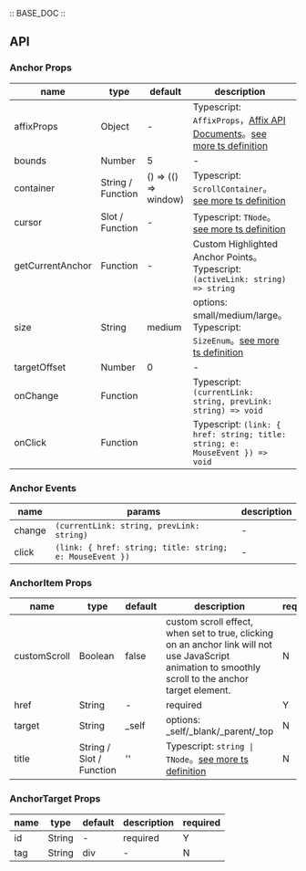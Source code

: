 :: BASE_DOC ::

## API

### Anchor Props

name | type | default | description | required
-- | -- | -- | -- | --
affixProps | Object | - | Typescript: `AffixProps`，[Affix API Documents](./affix?tab=api)。[see more ts definition](https://github.com/Tencent/tdesign-vue-next/blob/develop/packages/components/anchor/type.ts) | N
bounds | Number | 5 | \- | N
container | String / Function | () => (() => window) | Typescript: `ScrollContainer`。[see more ts definition](https://github.com/Tencent/tdesign-vue-next/blob/develop/packages/components/common.ts) | N
cursor | Slot / Function | - | Typescript: `TNode`。[see more ts definition](https://github.com/Tencent/tdesign-vue-next/blob/develop/packages/components/common.ts) | N
getCurrentAnchor | Function | - | Custom Highlighted Anchor Points。Typescript: `(activeLink: string) => string` | N
size | String | medium | options: small/medium/large。Typescript: `SizeEnum`。[see more ts definition](https://github.com/Tencent/tdesign-vue-next/blob/develop/packages/components/common.ts) | N
targetOffset | Number | 0 | \- | N
onChange | Function |  | Typescript: `(currentLink: string, prevLink: string) => void`<br/> | N
onClick | Function |  | Typescript: `(link: { href: string; title: string; e: MouseEvent }) => void`<br/> | N

### Anchor Events

name | params | description
-- | -- | --
change | `(currentLink: string, prevLink: string)` | \-
click | `(link: { href: string; title: string; e: MouseEvent })` | \-


### AnchorItem Props

name | type | default | description | required
-- | -- | -- | -- | --
customScroll | Boolean | false | custom scroll effect, when set to true, clicking on an anchor link will not use JavaScript animation to smoothly scroll to the anchor target element. | N
href | String | - | required | Y
target | String | _self | options: _self/_blank/_parent/_top | N
title | String / Slot / Function | '' | Typescript: `string \| TNode`。[see more ts definition](https://github.com/Tencent/tdesign-vue-next/blob/develop/packages/components/common.ts) | N


### AnchorTarget Props

name | type | default | description | required
-- | -- | -- | -- | --
id | String | - | required | Y
tag | String | div | \- | N
